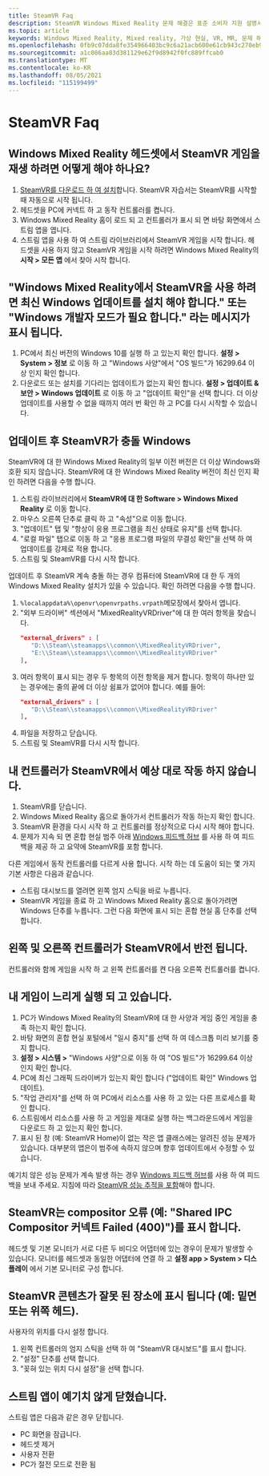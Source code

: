 ```yaml
---
title: SteamVR Faq
description: SteamVR Windows Mixed Reality 문제 해결은 표준 소비자 지원 설명서를 벗어나는 것입니다.
ms.topic: article
keywords: Windows Mixed Reality, Mixed reality, 가상 현실, VR, MR, 문제 해결, 오류, 도움말, 지원, SteamVR
ms.openlocfilehash: 0fb9c07dda8fe354966403bc9c6a21acb600e61cb943c270eb9c87f5ec2fb89a
ms.sourcegitcommit: a1c086aa83d381129e62f9d8942f0fc889ffcab0
ms.translationtype: MT
ms.contentlocale: ko-KR
ms.lasthandoff: 08/05/2021
ms.locfileid: "115199499"
---
```

# <a name="steamvr-faqs"></a>SteamVR Faq

## <a name="how-can-i-play-steamvr-games-in-my-windows-mixed-reality-headset"></a>Windows Mixed Reality 헤드셋에서 SteamVR 게임을 재생 하려면 어떻게 해야 하나요?

1. [SteamVR를 다운로드 하 여 설치](https://steamcdn-a.akamaihd.net/client/installer/SteamWindowsMRInstaller.exe)합니다. SteamVR 자습서는 SteamVR를 시작할 때 자동으로 시작 됩니다.
2. 헤드셋을 PC에 커넥트 하 고 동작 컨트롤러를 켭니다.
3. Windows Mixed Reality 홈이 로드 되 고 컨트롤러가 표시 되 면 바탕 화면에서 스트림 앱을 엽니다.
4. 스트림 앱을 사용 하 여 스트림 라이브러리에서 SteamVR 게임을 시작 합니다. 헤드셋을 사용 하지 않고 SteamVR 게임을 시작 하려면 Windows Mixed Reality의 **시작 > 모든 앱** 에서 찾아 시작 합니다.

## <a name="a-message-says-to-use-steamvr-with-windows-mixed-reality-you-need-to-install-the-latest-windows-update-or-windows-developer-mode-required"></a>"Windows Mixed Reality에서 SteamVR을 사용 하려면 최신 Windows 업데이트를 설치 해야 합니다." 또는 "Windows 개발자 모드가 필요 합니다." 라는 메시지가 표시 됩니다.

1. PC에서 최신 버전의 Windows 10를 실행 하 고 있는지 확인 합니다. **설정 > System > 정보** 로 이동 하 고 "Windows 사양"에서 "OS 빌드"가 16299.64 이상 인지 확인 합니다.
2. 다운로드 또는 설치를 기다리는 업데이트가 없는지 확인 합니다. **설정 > 업데이트 & 보안 > Windows 업데이트** 로 이동 하 고 "업데이트 확인"을 선택 합니다. 더 이상 업데이트를 사용할 수 없을 때까지 여러 번 확인 하 고 PC를 다시 시작할 수 있습니다.

## <a name="steamvr-is-crashing-after-updating-windows"></a>업데이트 후 SteamVR가 충돌 Windows

SteamVR에 대 한 Windows Mixed Reality의 일부 이전 버전은 더 이상 Windows와 호환 되지 않습니다. SteamVR에 대 한 Windows Mixed Reality 버전이 최신 인지 확인 하려면 다음을 수행 합니다.

1. 스트림 라이브러리에서 **SteamVR에 대 한 Software > Windows Mixed Reality** 로 이동 합니다.
2. 마우스 오른쪽 단추로 클릭 하 고 "속성"으로 이동 합니다.
3. "업데이트" 탭 및 "항상이 응용 프로그램을 최신 상태로 유지"를 선택 합니다.
4. "로컬 파일" 탭으로 이동 하 고 "응용 프로그램 파일의 무결성 확인"을 선택 하 여 업데이트를 강제로 적용 합니다.
5. 스트림 및 SteamVR를 다시 시작 합니다.

업데이트 후 SteamVR 계속 충돌 하는 경우 컴퓨터에 SteamVR에 대 한 두 개의 Windows Mixed Reality 설치가 있을 수 있습니다. 확인 하려면 다음을 수행 합니다.

1. ```%localappdata%\openvr\openvrpaths.vrpath```메모장에서 찾아서 엽니다.
2. "외부 드라이버" 섹션에서 "MixedRealityVRDriver"에 대 한 여러 항목을 찾습니다.
   ```json
   "external_drivers" : [
      "D:\\Steam\\steamapps\\common\\MixedRealityVRDriver",
      "E:\\Steam\\steamapps\\common\\MixedRealityVRDriver"
   ],
   ```
3. 여러 항목이 표시 되는 경우 두 항목의 이전 항목을 제거 합니다. 항목이 하나만 있는 경우에는 줄의 끝에 더 이상 쉼표가 없어야 합니다. 예를 들어:
   ```json
   "external_drivers" : [
      "D:\\Steam\\steamapps\\common\\MixedRealityVRDriver"
   ],
   ```
4. 파일을 저장하고 닫습니다.
5. 스트림 및 SteamVR를 다시 시작 합니다.

## <a name="my-controllers-arent-working-as-expected-in-steamvr"></a>내 컨트롤러가 SteamVR에서 예상 대로 작동 하지 않습니다.

1. SteamVR를 닫습니다.
2. Windows Mixed Reality 홈으로 돌아가서 컨트롤러가 작동 하는지 확인 합니다.
3. SteamVR 환경을 다시 시작 하 고 컨트롤러를 정상적으로 다시 시작 해야 합니다.
4. 문제가 지속 되 면 혼합 현실 범주 아래 [Windows 피드백 허브](https://support.microsoft.com/en-us/help/4021566/windows-10-send-feedback-to-microsoft-with-feedback-hub-app) 를 사용 하 여 피드백을 제공 하 고 요약에 SteamVR를 포함 합니다.

다른 게임에서 동작 컨트롤러를 다르게 사용 합니다. 시작 하는 데 도움이 되는 몇 가지 기본 사항은 다음과 같습니다.
* 스트림 대시보드를 열려면 왼쪽 엄지 스틱을 바로 누릅니다.
* SteamVR 게임을 종료 하 고 Windows Mixed Reality 홈으로 돌아가려면 Windows 단추를 누릅니다. 그런 다음 화면에 표시 되는 혼합 현실 홈 단추를 선택 합니다.

## <a name="my-left-and-right-controllers-are-reversed-in-steamvr"></a>왼쪽 및 오른쪽 컨트롤러가 SteamVR에서 반전 됩니다.

컨트롤러와 함께 게임을 시작 하 고 왼쪽 컨트롤러를 켠 다음 오른쪽 컨트롤러를 켭니다.

## <a name="my-games-are-running-slowly"></a>내 게임이 느리게 실행 되 고 있습니다.

1. PC가 Windows Mixed Reality의 SteamVR에 대 한 사양과 게임 중인 게임을 충족 하는지 확인 합니다.
2. 바탕 화면의 혼합 현실 포털에서 "일시 중지"를 선택 하 여 데스크톱 미리 보기를 중지 합니다.
3. **설정 > 시스템 >** "Windows 사양"으로 이동 하 여 "OS 빌드"가 16299.64 이상 인지 확인 합니다.
4. PC에 최신 그래픽 드라이버가 있는지 확인 합니다 ("업데이트 확인" Windows 업데이트).
5. "작업 관리자"를 선택 하 여 PC에서 리소스를 사용 하 고 있는 다른 프로세스를 확인 합니다.
6. 스트림에서 리소스를 사용 하 고 게임을 제대로 실행 하는 백그라운드에서 게임을 다운로드 하 고 있는지 확인 합니다.
7. 표시 된 창 (예: SteamVR Home)이 없는 작은 앱 클래스에는 알려진 성능 문제가 있습니다. 대부분의 앱은이 범주에 속하지 않으며 향후 업데이트에서 수정할 수 있습니다.

예기치 않은 성능 문제가 계속 발생 하는 경우 [Windows 피드백 허브](https://support.microsoft.com/en-us/help/4021566/windows-10-send-feedback-to-microsoft-with-feedback-hub-app)를 사용 하 여 피드백을 보내 주세요. 지침에 따라 [SteamVR 성능 추적을 포함](using-steamvr-with-windows-mixed-reality.md#sharing-feedback-on-steamvr)해야 합니다.

## <a name="steamvr-is-showing-a-compositor-error-for-example-shared-ipc-compositor-connect-failed-400"></a>SteamVR는 compositor 오류 (예: "Shared IPC Compositor 커넥트 Failed (400)")를 표시 합니다.

헤드셋 및 기본 모니터가 서로 다른 두 비디오 어댑터에 있는 경우이 문제가 발생할 수 있습니다. 모니터를 헤드셋과 동일한 어댑터에 연결 하 고 **설정 app > System > 디스플레이** 에서 기본 모니터로 구성 합니다.

## <a name="steamvr-content-appears-in-the-wrong-place-like-beneath-the-floor-or-above-my-head"></a>SteamVR 콘텐츠가 잘못 된 장소에 표시 됩니다 (예: 밑면 또는 위쪽 헤드).

사용자의 위치를 다시 설정 합니다.

1. 왼쪽 컨트롤러의 엄지 스틱을 선택 하 여 "SteamVR 대시보드"를 표시 합니다.
2. "설정" 단추를 선택 합니다.
3. "꽂혀 있는 위치 다시 설정"을 선택 합니다.

## <a name="my-steam-app-closed-unexpectedly"></a>스트림 앱이 예기치 않게 닫혔습니다.

스트림 앱은 다음과 같은 경우 닫힙니다.

* PC 화면을 잠급니다.
* 헤드셋 제거
* 사용자 전환
* PC가 절전 모드로 전환 됨
